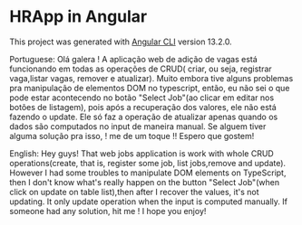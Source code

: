 # HRApp in Angular

This project was generated with [Angular CLI](https://github.com/angular/angular-cli) version 13.2.0.

Portuguese:
Olá galera ! A aplicação web de adição de vagas está funcionando em todas as operações de CRUD( criar, ou seja, registrar vaga,listar vagas, remover e atualizar).
Muito embora tive alguns problemas pra manipulação de elementos DOM no typescript, então, eu não sei o que pode estar acontecendo no botão "Select Job"(ao clicar em editar nos botões de listagem), pois após a recuperação dos valores, ele não está fazendo o update. Ele só faz a operação de atualizar apenas quando os dados são computados no input de maneira manual.
Se alguem tiver alguma solução pra isso, ! me de um toque !!
Espero que gostem!

English:
Hey guys! That web jobs application is work with whole CRUD operations(create, that is, register some job, list jobs,remove and update).
However I had some troubles to manipulate DOM elements on TypeScript, then I don't know what's really happen on the button "Select Job"(when click on update on table list),then after I recover the values, it's not updating. It only update operation when the input is computed manually.
If someone had any solution, hit me !
I hope you enjoy!


